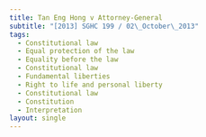 ```yaml
---
title: Tan Eng Hong v Attorney-General
subtitle: "[2013] SGHC 199 / 02\_October\_2013"
tags:
  - Constitutional law
  - Equal protection of the law
  - Equality before the law
  - Constitutional law
  - Fundamental liberties
  - Right to life and personal liberty
  - Constitutional law
  - Constitution
  - Interpretation
layout: single
---
```


